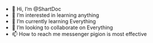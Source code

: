 - 👋 Hi, I’m @ShartDoc
- 👀 I’m interested in learning anything
- 🌱 I’m currently learning Everything
- 💞️ I’m looking to collaborate on Everything
- 📫 How to reach me messenger pigion is most effective 

